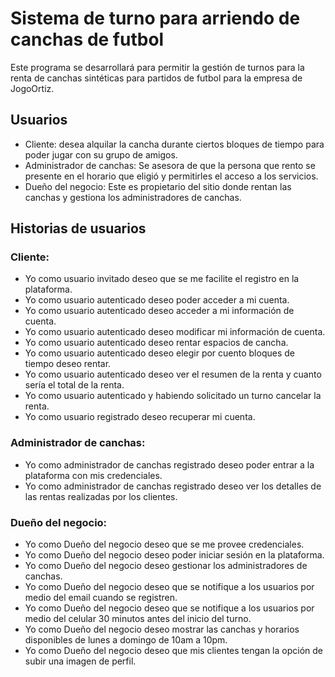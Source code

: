 # Sistema de turno para arriendo de canchas de futbol

Este programa se desarrollará para permitir la gestión de turnos para la renta de canchas sintéticas para partidos de futbol para la empresa de JogoOrtiz.

## Usuarios

- Cliente: desea alquilar la cancha durante ciertos bloques de tiempo para poder jugar con su grupo de amigos.
- Administrador de canchas: Se asesora de que la persona que rento se presente en el horario que eligió y permitirles el acceso a los servicios.
- Dueño del negocio: Este es propietario del sitio donde rentan las canchas y gestiona los administradores de canchas.

## Historias de usuarios

### Cliente:

- Yo como usuario invitado deseo que se me facilite el registro en la plataforma.
- Yo como usuario autenticado deseo poder acceder a mi cuenta.
- Yo como usuario autenticado deseo acceder a mi información de cuenta.
- Yo como usuario autenticado deseo modificar mi información de cuenta.
- Yo como usuario autenticado deseo rentar espacios de cancha.
- Yo como usuario autenticado deseo elegir por cuento bloques de tiempo deseo rentar.
- Yo como usuario autenticado deseo ver el resumen de la renta y cuanto sería el total de la renta.
- Yo como usuario autenticado y habiendo solicitado un turno cancelar la renta.
- Yo como usuario registrado deseo recuperar mi cuenta.

### Administrador de canchas:

- Yo como administrador de canchas registrado deseo poder entrar a la plataforma con mis credenciales.
- Yo como administrador de canchas registrado deseo ver los detalles de las rentas realizadas por los clientes.

### Dueño del negocio:

- Yo como Dueño del negocio deseo que se me provee credenciales.
- Yo como Dueño del negocio deseo poder iniciar sesión en la plataforma.
- Yo como Dueño del negocio deseo gestionar los administradores de canchas.
- Yo como Dueño del negocio deseo que se notifique a los usuarios por medio del email cuando se registren.
- Yo como Dueño del negocio deseo que se notifique a los usuarios por medio del celular 30 minutos antes del inicio del turno.
- Yo como Dueño del negocio deseo mostrar las canchas y horarios disponibles de lunes a domingo de 10am a 10pm.
- Yo como Dueño del negocio deseo que mis clientes tengan la opción de subir una imagen de perfil.

